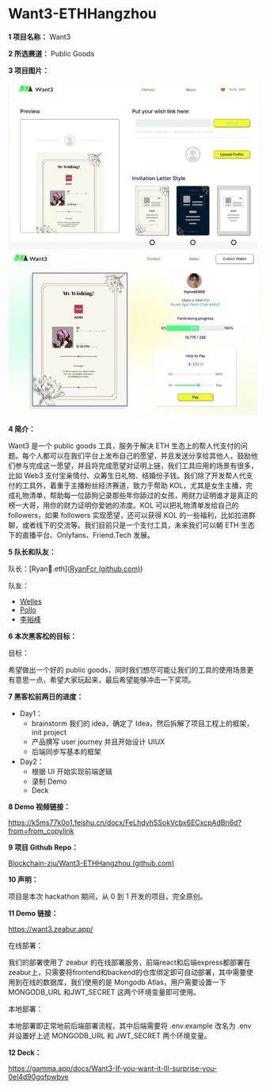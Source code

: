 # Want3-ETHHangzhou

**1 项目名称：** Want3

**2 所选赛道：** Public Goods

**3 项目图片：**

![MakeAWish](img/MakeAWish.png)

**4 简介：**

Want3 是一个 public goods 工具，服务于解决 ETH 生态上的帮人代支付的问题。每个人都可以在我们平台上发布自己的愿望，并且发送分享给其他人，鼓励他们参与完成这一愿望，并且将完成愿望对证明上链，我们工具应用的场景有很多，比如 Web3 支付宝亲情付、众筹生日礼物、结婚份子钱。我们除了开发帮人代支付的工具外，着重于主播粉丝经济赛道，致力于帮助 KOL，尤其是女生主播，完成礼物清单，帮助每一位舔狗记录那些年你舔过的女孩，用财力证明谁才是真正的榜一大哥，用你的财力证明你爱她的浓度。KOL 可以把礼物清单发给自己的 followers，如果 followers 实现愿望，还可以获得 KOL 的一些福利，比如拉进群聊，或者线下的交流等。我们目前只是一个支付工具，未来我们可以朝 ETH 生态下的直播平台、Onlyfans、Friend.Tech 发展。

**5 队长和队友：**

队长：[Ryan🦄.eth]([RyanFcr (github.com)](https://github.com/RyanFcr))

队友：

- [Welles](https://github.com/CSWellesSun)
- [Pollo](https://github.com/arespollo)
- [李裕峰](https://github.com/licncnn)

**6 本次黑客松的目标：**

目标：

希望做出一个好的 public goods，同时我们想尽可能让我们的工具的使用场景更有意思一点，希望大家玩起来，最后希望能够冲击一下奖项。

**7 黑客松前两日的进度：**

- Day1：
  - brainstorm 我们的 idea，确定了 Idea，然后拆解了项目工程上的框架，init project
  - 产品撰写 user journey 并且开始设计 UIUX
  - 后端同步写基本的框架
- Day2：
  - 根据 UI 开始实现前端逻辑
  - 录制 Demo
  - Deck

**8 Demo 视频链接：**

https://k5ms77k0o1.feishu.cn/docx/FeLhdyhSSokVcbx6ECxcpAdBn6d?from=from_copylink

**9 项目 Github Repo：**

[Blockchain-zju/Want3-ETHHangzhou (github.com)](https://github.com/Blockchain-zju/Want3-ETHHangzhou)

**10 声明：**

项目是本次 hackathon 期间，从 0 到 1 开发的项目，完全原创。

**11 Demo 链接：**

https://want3.zeabur.app/

在线部署：

我们的部署使用了 zeabur 的在线部署服务，前端react和后端express都部署在zeabur上，只需要将frontend和backend的仓库绑定即可自动部署，其中需要使用到在线的数据库，我们使用的是 Mongodb Atlas，用户需要设置一下 MONGODB_URL 和JWT_SECRET 这两个环境变量即可使用。

本地部署：

本地部署即正常地前后端部署流程，其中后端需要将 .env.example 改名为 .env 并设置好上述 MONGODB_URL 和 JWT_SECRET 两个环境变量。

**12 Deck：**

https://gamma.app/docs/Want3-If-you-want-it-Ill-surprise-you-0el4d90gqfpwbve
